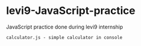 # levi9-JavaScript-practice
JavaScript practice done during levi9 internship

`calculator.js - simple calculator in console`